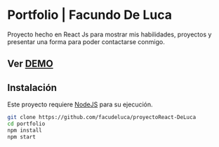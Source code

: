 # Portfolio | Facundo De Luca

Proyecto hecho en React Js para mostrar mis habilidades, proyectos y presentar una forma para poder contactarse conmigo.


## Ver [DEMO](https://facundodeluca.netlify.app/)


## Instalación

Este proyecto requiere [NodeJS](https://nodejs.org/) para su ejecución.

```bash
git clone https://github.com/facudeluca/proyectoReact-DeLuca
cd portfolio
npm install
npm start
```
